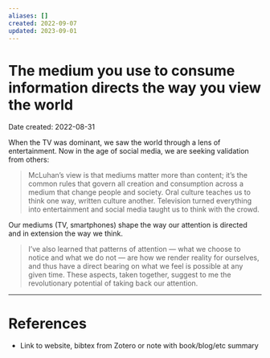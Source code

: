 ```yaml
---
aliases: []
created: 2022-09-07
updated: 2023-09-01
---
```


# The medium you use to consume information directs the way you view the world
Date created: 2022-08-31

When the TV was dominant, we saw the world through a lens of entertainment. Now in the age of social media, we are seeking validation from others:

> McLuhan’s view is that mediums matter more than content; it’s the common rules that govern all creation and consumption across a medium that change people and society. Oral culture teaches us to think one way, written culture another. Television turned everything into entertainment and social media taught us to think with the crowd.

Our mediums (TV, smartphones) shape the way our attention is directed and in extension the way we think.

> I’ve also learned that patterns of attention — what we choose to notice and what we do not — are how we render reality for ourselves, and thus have a direct bearing on what we feel is possible at any given time. These aspects, taken together, suggest to me the revolutionary potential of taking back our attention.

---
# References
* Link to website, bibtex from Zotero or note with book/blog/etc summary